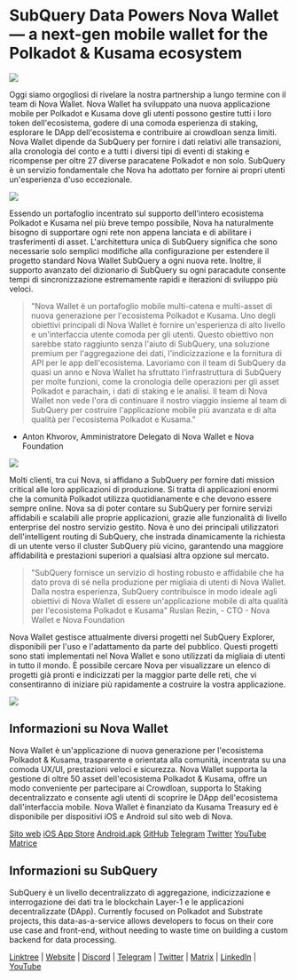 # SubQuery Data Powers Nova Wallet — a next-gen mobile wallet for the Polkadot & Kusama ecosystem

![](https://miro.medium.com/max/1400/1*0HRq9OTOIIvv3Hfz9hE23A.jpeg)

Oggi siamo orgogliosi di rivelare la nostra partnership a lungo termine con il team di Nova Wallet. Nova Wallet ha sviluppato una nuova applicazione mobile per Polkadot e Kusama dove gli utenti possono gestire tutti i loro token dell'ecosistema, godere di una comoda esperienza di staking, esplorare le DApp dell'ecosistema e contribuire ai crowdloan senza limiti. Nova Wallet dipende da SubQuery per fornire i dati relativi alle transazioni, alla cronologia del conto e a tutti i diversi tipi di eventi di staking e ricompense per oltre 27 diverse paracatene Polkadot e non solo. SubQuery è un servizio fondamentale che Nova ha adottato per fornire ai propri utenti un'esperienza d'uso eccezionale.

![](https://miro.medium.com/max/1200/1*5JlnAgpO79q3ayc4oAHD6g.gif)

Essendo un portafoglio incentrato sul supporto dell'intero ecosistema Polkadot e Kusama nel più breve tempo possibile, Nova ha naturalmente bisogno di supportare ogni rete non appena lanciata e di abilitare i trasferimenti di asset. L'architettura unica di SubQuery significa che sono necessarie solo semplici modifiche alla configurazione per estendere il progetto standard Nova Wallet SubQuery a ogni nuova rete.  Inoltre, il supporto avanzato del dizionario di SubQuery su ogni paracadute consente tempi di sincronizzazione estremamente rapidi e iterazioni di sviluppo più veloci.
> "Nova Wallet è un portafoglio mobile multi-catena e multi-asset di nuova generazione per l'ecosistema Polkadot e Kusama. Uno degli obiettivi principali di Nova Wallet è fornire un'esperienza di alto livello e un'interfaccia utente comoda per gli utenti. Questo obiettivo non sarebbe stato raggiunto senza l'aiuto di SubQuery, una soluzione premium per l'aggregazione dei dati, l'indicizzazione e la fornitura di API per le app dell'ecosistema. Lavoriamo con il team di SubQuery da quasi un anno e Nova Wallet ha sfruttato l'infrastruttura di SubQuery per molte funzioni, come la cronologia delle operazioni per gli asset Polkadot e parachain, i dati di staking e le analisi. Il team di Nova Wallet non vede l'ora di continuare il nostro viaggio insieme al team di SubQuery per costruire l'applicazione mobile più avanzata e di alta qualità per l'ecosistema Polkadot e Kusama."

- Anton Khvorov, Amministratore Delegato di Nova Wallet e Nova Foundation


![](https://miro.medium.com/max/1400/1*cq6Yyz2LTRul_5TUd9CeqA.png)



Molti clienti, tra cui Nova, si affidano a SubQuery per fornire dati mission critical alle loro applicazioni di produzione. Si tratta di applicazioni enormi che la comunità Polkadot utilizza quotidianamente e che devono essere sempre online. Nova sa di poter contare su SubQuery per fornire servizi affidabili e scalabili alle proprie applicazioni, grazie alle funzionalità di livello enterprise del nostro servizio gestito. Nova è uno dei principali utilizzatori dell'intelligent routing di SubQuery, che instrada dinamicamente la richiesta di un utente verso il cluster SubQuery più vicino, garantendo una maggiore affidabilità e prestazioni superiori a qualsiasi altra opzione sul mercato.
> "SubQuery fornisce un servizio di hosting robusto e affidabile che ha dato prova di sé nella produzione per migliaia di utenti di Nova Wallet. Dalla nostra esperienza, SubQuery contribuisce in modo ideale agli obiettivi di Nova Wallet di essere un'applicazione mobile di alta qualità per l'ecosistema Polkadot e Kusama" Ruslan Rezin, - CTO - Nova Wallet e Nova Foundation

Nova Wallet gestisce attualmente diversi progetti nel SubQuery Explorer, disponibili per l'uso e l'adattamento da parte del pubblico. Questi progetti sono stati implementati nel Nova Wallet e sono utilizzati da migliaia di utenti in tutto il mondo. È possibile cercare Nova per visualizzare un elenco di progetti già pronti e indicizzati per la maggior parte delle reti, che vi consentiranno di iniziare più rapidamente a costruire la vostra applicazione.

![](https://miro.medium.com/max/1400/1*8eX2c8rcICZtsJPqcoYJUw.png)

## Informazioni su Nova Wallet

Nova Wallet è un'applicazione di nuova generazione per l'ecosistema Polkadot & Kusama, trasparente e orientata alla comunità, incentrata su una comoda UX/UI, prestazioni veloci e sicurezza. Nova Wallet supporta la gestione di oltre 50 asset dell'ecosistema Polkadot & Kusama, offre un modo conveniente per partecipare ai Crowdloan, supporta lo Staking decentralizzato e consente agli utenti di scoprire le DApp dell'ecosistema dall'interfaccia mobile. Nova Wallet è finanziato da Kusama Treasury ed è disponibile per dispositivi iOS e Android sul sito web di Nova.

[Sito web](https://novawallet.io/) <unk> [iOS App Store](https://novawallet.io/) <unk>[Android.apk](https://github.com/nova-wallet/nova-wallet-android-releases/releases) <unk>  [GitHub](https://github.com/nova-wallet/)  <unk>  [Telegram](https://t.me/novawallet)  <unk>  [Twitter](https://twitter.com/NovaWalletApp) <unk>  [YouTube](https://www.youtube.com/channel/UChoQr3YPETJKKVvhQ0AfV6A) <unk> [Matrice](https://matrix.to/#/#nova-wallet:matrix.org)

## Informazioni su SubQuery

SubQuery è un livello decentralizzato di aggregazione, indicizzazione e interrogazione dei dati tra le blockchain Layer-1 e le applicazioni decentralizzate (DApp). Currently focused on Polkadot and Substrate projects, this data-as-a-service allows developers to focus on their core use case and front-end, without needing to waste time on building a custom backend for data processing.

[Linktree](https://linktr.ee/subquerynetwork) | [Website](https://subquery.network/) | [Discord](https://discord.com/invite/78zg8aBSMG) | [Telegram](https://t.me/subquerynetwork) | [Twitter](https://twitter.com/subquerynetwork) | [Matrix](https://matrix.to/#/#subquery:matrix.org) | [LinkedIn](https://www.linkedin.com/company/subquery) | [YouTube](https://www.youtube.com/channel/UCi1a6NUUjegcLHDFLr7CqLw)
